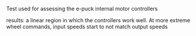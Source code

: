 Test used for assessing the e-puck internal motor controllers

results: a linear region in which the controllers work well. At more extreme wheel commands, input speeds start to not match output speeds
